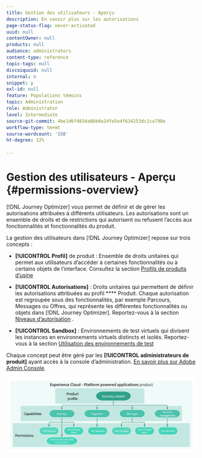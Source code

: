 ```yaml
---
title: Gestion des utilisateurs - Aperçu
description: En savoir plus sur les autorisations
page-status-flag: never-activated
uuid: null
contentOwner: null
products: null
audience: administrators
content-type: reference
topic-tags: null
discoiquuid: null
internal: n
snippet: y
exl-id: null
feature: Populations témoins
topic: Administration
role: Administrator
level: Intermediate
source-git-commit: 4be1d6f4034a0bb0a24fe5e4f634253dc1ca798e
workflow-type: tm+mt
source-wordcount: '158'
ht-degree: 12%

---
```


# Gestion des utilisateurs - Aperçu {#permissions-overview}

[!DNL Journey Optimizer] vous permet de définir et de gérer les autorisations attribuées à différents utilisateurs. Les autorisations sont un ensemble de droits et de restrictions qui autorisent ou refusent l’accès aux fonctionnalités et fonctionnalités du produit.

La gestion des utilisateurs dans [!DNL Journey Optimizer] repose sur trois concepts :

* **[!UICONTROL Profil]** de produit : Ensemble de droits unitaires qui permet aux utilisateurs d’accéder à certaines fonctionnalités ou à certains objets de l’interface. Consultez la section [Profils de produits d’usine](ootb-product-profiles.md)

* **[!UICONTROL Autorisations]** : Droits unitaires qui permettent de définir les autorisations attribuées au profil **** Produit. Chaque autorisation est regroupée sous des fonctionnalités, par exemple Parcours, Messages ou Offres, qui représente les différentes fonctionnalités ou objets dans [!DNL Journey Optimizer]. Reportez-vous à la section [Niveaux d’autorisation](high-low-permissions.md) .

* **[!UICONTROL Sandbox]** : Environnements de test virtuels qui divisent les instances en environnements virtuels distincts et isolés. Reportez-vous à la section [Utilisation des environnements de test](sandboxes.md)

Chaque concept peut être géré par les **[!UICONTROL administrateurs de produit]** ayant accès à la console d’administration. [En savoir plus sur Adobe Admin Console](https://helpx.adobe.com/fr/enterprise/managing/user-guide.html).

![](../assets/do-not-localize/permissions_2.png)

